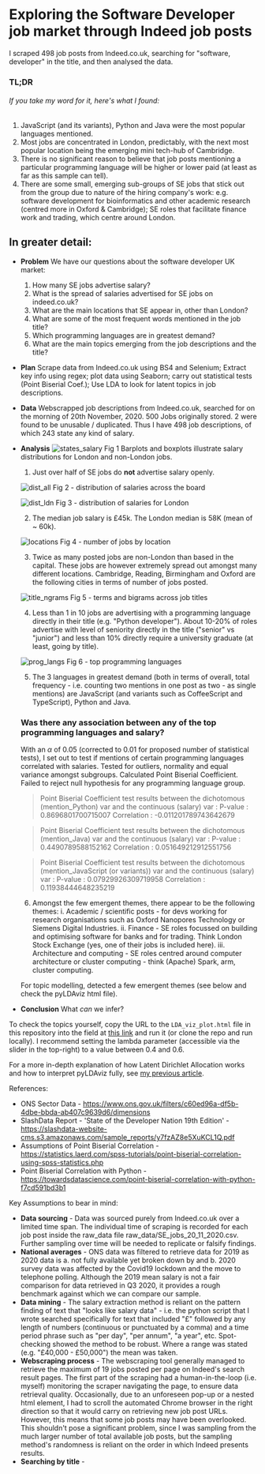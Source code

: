 # Exploring the Software Developer job market through Indeed job posts

I scraped 498 job posts from Indeed.co.uk, searching for "software, developer" in the title, and then analysed the data. 
### **TL;DR**
###### If you take my word for it, here's what I found: 
1. JavaScript (and its variants), Python and Java were the most popular languages mentioned.
2. Most jobs are concentrated in London, predictably, with the next most popular location being the emerging mini tech-hub of Cambridge. 
3. There is no significant reason to believe that job posts mentioning a particular programming language will be higher or lower paid (at least as far as this sample can tell).
4. There are some small, emerging sub-groups of SE jobs that stick out from the group due to nature of the hiring company's work: e.g. software development for bioinformatics and other academic research (centred more in Oxford & Cambridge); SE roles that facilitate finance work and trading, which centre around London.


## In greater detail: 

* **Problem** 
    We have our questions about the software developer UK market:
    1. How many SE jobs advertise salary?
    2. What is the spread of salaries advertised for SE jobs on indeed.co.uk?
    3. What are the main locations that SE appear in, other than London?
    4. What are some of the most frequent words mentioned in the job title?
    5. Which programming languages are in greatest demand?
    6. What are the main topics emerging from the job descriptions and the title?
* **Plan** 
    Scrape data from Indeed.co.uk using BS4 and Selenium; Extract key info using regex; plot data using Seaborn; carry out statistical tests (Point Biserial Coef.); Use LDA to look for latent topics in job descriptions.
* **Data** 
    Webscrapped job descriptions from Indeed.co.uk, searched for on the morning of 20th November, 2020. 500 Jobs originally stored. 2 were found to be unusable / duplicated. Thus I have 498 job descriptions, of which 243 state any kind of salary.
* **Analysis** 
    ![states_salary](https://github.com/Ioana-P/Analysing_developer_jobs/blob/master/fig/percent_jobs_state_salary.jpg)
    Fig 1
    Barplots and boxplots illustrate salary distributions for London and non-London jobs. 
    
    1. Just over half of SE jobs do **not** advertise salary openly. 

    
    ![dist_all](https://github.com/Ioana-P/Analysing_developer_jobs/blob/master/fig/distribution_annual.jpg)
    Fig 2 - distribution of salaries across the board
    
    
    ![dist_ldn](https://github.com/Ioana-P/Analysing_developer_jobs/blob/master/fig/distribution_annual_London.jpg)
    Fig 3 - distribution of salaries for London
    
    2. The median job salary is £45k. The London median is 58K (mean of ~ 60k).
    
    ![locations](https://github.com/Ioana-P/Analysing_developer_jobs/blob/master/fig/top_10_locs.jpg)
    Fig 4 - number of jobs by location

    3. Twice as many posted jobs are non-London than based in the capital. These jobs are however extremely spread out amongst many different locations. Cambridge, Reading, Birmingham and Oxford are the following cities in terms of number of jobs posted.
    
    ![title_ngrams](https://github.com/Ioana-P/Analysing_developer_jobs/blob/master/fig/title_uni_and_bigrams.jpg)
    Fig 5 -  terms and bigrams across job titles
    
    4. Less than 1 in 10 jobs are advertising with a programming language directly in their title (e.g. "Python developer"). About 10-20% of roles advertise with level of seniority directly in the title ("senior" vs "junior") and less than 10% directly require a university graduate (at least, going by title). 
    
    ![prog_langs](https://github.com/Ioana-P/Analysing_developer_jobs/blob/master/fig/programming_languages.jpg)
    Fig 6 - top programming languages
    
    5. The 3 languages in greatest demand (both in terms of overall, total frequency - i.e. counting two mentions in one post as two - as single mentions) are JavaScript (and variants such as CoffeeScript and TypeScript), Python and Java. 

    ### Was there any association between any of the top programming languages and salary?
    With an $\alpha$ of 0.05 (corrected to 0.01 for proposed number of statistical tests), I set out to test if mentions of certain programming languages correlated with salaries. Tested for outliers, normality and equal variance amongst subgroups. Calculated Point Biserial Coefficient. Failed to reject null hypothesis for any programming language group. 
    
    >Point Biserial Coefficient test results between the dichotomous (mention_Python) var and the continuous (salary) var :
    >P-value     :  0.8696801700715007
    >Correlation :  -0.011201789743642679

    >Point Biserial Coefficient test results between the dichotomous (mention_Java) var and the continuous (salary) var :
    >P-value     :  0.4490789588152162
    >Correlation :  0.051649212912551756

    >Point Biserial Coefficient test results between the dichotomous (mention_JavaScript (or variants)) var and the continuous (salary) var :
    >P-value     :  0.07929926309719958
    >Correlation :  0.11938444648235219

    6. Amongst the few emergent themes, there appear to be the following themes:
    i. Academic / scientific posts - for devs working for research organisations such as Oxford Nanopores Technology or Siemens Digital Industries. 
    ii. Finance - SE roles focussed on building and optimising software for banks and for trading. Think London Stock Exchange (yes, one of their jobs is included here).
    iii. Architecture and computing - SE roles centred around computer architecture or cluster computing - think (Apache) Spark, arm, cluster computing. 
  
  
    
    For topic modelling, detected a few emergent themes (see below and check the pyLDAviz html file).
* **Conclusion** 
    What *can* we infer?
    



To check the topics yourself, copy the URL to the `LDA_viz_plot.html` file in this repository into the field at [this link](https://htmlpreview.github.io/#topic=0&lambda=0.51&term=) and run it (or clone the repo and run locally). I recommend setting the lambda parameter (accessible via the slider in the top-right) to a value between 0.4 and 0.6. 

For a more in-depth explanation of how Latent Dirichlet Allocation works and how to interpret pyLDAviz fully, see [my previous article](https://towardsdatascience.com/latent-dirichlet-allocation-intuition-math-implementation-and-visualisation-63ccb616e094).



References:

* ONS Sector Data - https://www.ons.gov.uk/filters/c60ed96a-df5b-4dbe-bbda-ab407c9639d6/dimensions 
* SlashData Report - 'State of the Developer Nation 19th Edition' - https://slashdata-website-cms.s3.amazonaws.com/sample_reports/y7fzAZ8e5XuKCL1Q.pdf 
* Assumptions of Point Biserial Correlation - https://statistics.laerd.com/spss-tutorials/point-biserial-correlation-using-spss-statistics.php
* Point Biserial Correlation with Python - https://towardsdatascience.com/point-biserial-correlation-with-python-f7cd591bd3b1


Key Assumptions to bear in mind:
* **Data sourcing** - Data was sourced purely from Indeed.co.uk over a limited time span. The individual time of scraping is recorded for each job post inside the raw_data file raw_data/SE_jobs_20_11_2020.csv. Further sampling over time will be needed to replicate or falsify findings.
* **National averages** - ONS data was filtered to retrieve data for 2019 as 2020 data is a. not fully available yet broken down by and b. 2020 survey data was affected by the Covid19 lockdown and the move to telephone polling. Although the 2019 mean salary is not a fair comparison for data retrieved in Q3 2020, it provides a rough benchmark against which we can compare our sample. 
* **Data mining** - The salary extraction method is reliant on the pattern finding of text that "looks like salary data" - i.e. the python script that I wrote searched specifically for text that included "£" followed by any length of numbers (continuous or punctuated by a comma) and a time period phrase such as "per day", "per annum", "a year", etc. Spot-checking showed the method to be robust. Where a range was stated (e.g. "£40,000 - £50,000") the mean was taken. 
* **Webscraping process** - The webscraping tool generally managed to retrieve the maximum of 19 jobs posted per page on Indeed's search result pages. The first part of the scraping had a human-in-the-loop (i.e. myself) monitoring the scraper navigating the page, to ensure data retrieval quality. Occasionally, due to an unforeseen pop-up or a nested html element, I had to scroll the automated Chrome browser in the right direction so that it would carry on retrieving new job post URLs. However, this means that some job posts may have been overlooked. This shouldn't pose a significant problem, since I was sampling from the much larger number of total available job posts, but the sampling method's randomness is reliant on the order in which Indeed presents results. 
* **Searching by title** - 
